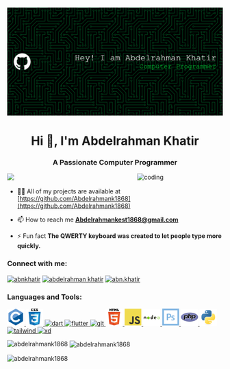 ![Header](https://github.com/Abdelrahmank1868/Abdelrahmank1868/blob/main/github-header-image.png)
<h1 align="center">Hi 👋, I'm Abdelrahman Khatir</h1>
<h3 align="center">A Passionate Computer Programmer</h3>

<img align="right" alt="coding" width="200" src="https://media4.giphy.com/media/v1.Y2lkPTc5MGI3NjExNmZoOHI0Z3h6ZTM2ZWE0NTZybG45OHdxb2V5aHdoNWJ1NTlyNDdjeSZlcD12MV9pbnRlcm5hbF9naWZfYnlfaWQmY3Q9cw/WY4e5pjTuENpwzT6BT/giphy.gif">

<p align="left"> <img src="![github-p-unscreen](https://github.com/Abdelrahmank1868/Abdelrahman-Khatir/assets/91746515/486e8994-7687-404f-95ad-9b883402745f)
" /> </p>

- 👨‍💻 All of my projects are available at [https://github.com/Abdelrahmank1868](https://github.com/Abdelrahmank1868)

- 📫 How to reach me **Abdelrahmankest1868@gmail.com**

- ⚡ Fun fact **The QWERTY keyboard was created to let people type more quickly.**

<h3 align="left">Connect with me:</h3>
<p align="left">
<a href="https://twitter.com/abnkhatir" target="blank"><img align="center" src="https://raw.githubusercontent.com/rahuldkjain/github-profile-readme-generator/master/src/images/icons/Social/twitter.svg" alt="abnkhatir" height="30" width="40" /></a>
<a href="https://linkedin.com/in/abdelrahman khatir" target="blank"><img align="center" src="https://raw.githubusercontent.com/rahuldkjain/github-profile-readme-generator/master/src/images/icons/Social/linked-in-alt.svg" alt="abdelrahman khatir" height="30" width="40" /></a>
<a href="https://instagram.com/abn.khatir" target="blank"><img align="center" src="https://raw.githubusercontent.com/rahuldkjain/github-profile-readme-generator/master/src/images/icons/Social/instagram.svg" alt="abn.khatir" height="30" width="40" /></a>
</p>

<h3 align="left">Languages and Tools:</h3>
<p align="left"> <a href="https://www.cprogramming.com/" target="_blank" rel="noreferrer"> <img src="https://raw.githubusercontent.com/devicons/devicon/master/icons/c/c-original.svg" alt="c" width="40" height="40"/> </a> <a href="https://www.w3schools.com/css/" target="_blank" rel="noreferrer"> <img src="https://raw.githubusercontent.com/devicons/devicon/master/icons/css3/css3-original-wordmark.svg" alt="css3" width="40" height="40"/> </a> <a href="https://dart.dev" target="_blank" rel="noreferrer"> <img src="https://www.vectorlogo.zone/logos/dartlang/dartlang-icon.svg" alt="dart" width="40" height="40"/> </a> <a href="https://flutter.dev" target="_blank" rel="noreferrer"> <img src="https://www.vectorlogo.zone/logos/flutterio/flutterio-icon.svg" alt="flutter" width="40" height="40"/> </a> <a href="https://git-scm.com/" target="_blank" rel="noreferrer"> <img src="https://www.vectorlogo.zone/logos/git-scm/git-scm-icon.svg" alt="git" width="40" height="40"/> </a> <a href="https://www.w3.org/html/" target="_blank" rel="noreferrer"> <img src="https://raw.githubusercontent.com/devicons/devicon/master/icons/html5/html5-original-wordmark.svg" alt="html5" width="40" height="40"/> </a> <a href="https://developer.mozilla.org/en-US/docs/Web/JavaScript" target="_blank" rel="noreferrer"> <img src="https://raw.githubusercontent.com/devicons/devicon/master/icons/javascript/javascript-original.svg" alt="javascript" width="40" height="40"/> </a> <a href="https://nodejs.org" target="_blank" rel="noreferrer"> <img src="https://raw.githubusercontent.com/devicons/devicon/master/icons/nodejs/nodejs-original-wordmark.svg" alt="nodejs" width="40" height="40"/> </a> <a href="https://www.photoshop.com/en" target="_blank" rel="noreferrer"> <img src="https://raw.githubusercontent.com/devicons/devicon/master/icons/photoshop/photoshop-line.svg" alt="photoshop" width="40" height="40"/> </a> <a href="https://www.php.net" target="_blank" rel="noreferrer"> <img src="https://raw.githubusercontent.com/devicons/devicon/master/icons/php/php-original.svg" alt="php" width="40" height="40"/> </a> <a href="https://www.python.org" target="_blank" rel="noreferrer"> <img src="https://raw.githubusercontent.com/devicons/devicon/master/icons/python/python-original.svg" alt="python" width="40" height="40"/> </a> <a href="https://tailwindcss.com/" target="_blank" rel="noreferrer"> <img src="https://www.vectorlogo.zone/logos/tailwindcss/tailwindcss-icon.svg" alt="tailwind" width="40" height="40"/> </a> <a href="https://www.adobe.com/products/xd.html" target="_blank" rel="noreferrer"> <img src="https://cdn.worldvectorlogo.com/logos/adobe-xd.svg" alt="xd" width="40" height="40"/> </a> </p>

<p><img align="left" src="https://github-readme-stats.vercel.app/api/top-langs?username=abdelrahmank1868&show_icons=true&locale=en&layout=compact" alt="abdelrahmank1868" /></p>

<p>&nbsp;<img align="center" src="https://github-readme-stats.vercel.app/api?username=abdelrahmank1868&show_icons=true&locale=en" alt="abdelrahmank1868" /></p>

<p><img align="center" src="https://github-readme-streak-stats.herokuapp.com/?user=abdelrahmank1868&" alt="abdelrahmank1868" /></p>
